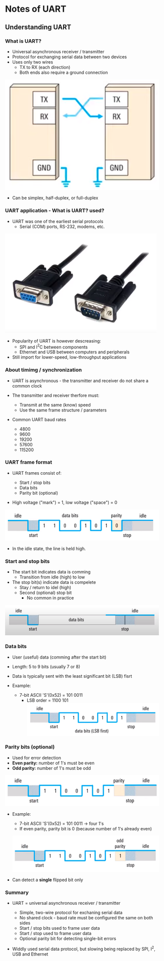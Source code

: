 # Notes of UART

## Understanding UART

### What is UART?

- Universal asynchronous receiver / transmitter
- Protocol for exchanging serial data between two devices
- Uses only two wires
  - TX to RX (each direction)
  - Both ends also require a ground connection

![uart_model](./images/uart_model.png)

- Can be simplex, half-duplex, or full-duplex

### UART application - What is UART? used?

- UART was one of the earliest serial protocols
  - Serial (COM) ports, RS-232, modems, etc.

![uart_ports](./images/uart_ports.png)

- Popularity of UART is however descreasing:
  - SPI and I$^2$C between components
  - Ethernet and USB between computers and peripherals
- Still import for lower-speed, low-throughput applications

### About timimg / synchronization

- UART is asynchronous - the transmitter and receiver do not share a common clock

- The transmitter and receiver therfore must:

  - Transmit at the same (know) speed
  - Use the same frame structure / parameters

- Common UART baud rates
  - 4800
  - 9600
  - 19200
  - 57600
  - 115200

### UART frame format

- UART frames consist of:

  - Start / stop bits
  - Data bits
  - Parity bit (optional)

- High voltage ("mark") = 1, low voltage ("space") = 0

![uart_frame_format_0](./images/uart_frame_format_0.png)

- In the idle state, the line is held high.

### Start and stop bits

- The start bit indicates data is comming
  - Transition from idle (high) to low
- The stop bit(s) indicate data is compelete
  - Stay / return to idel (high)
  - Second (optional) stop bit
    - No common in practice

![start_stop_bits](./images/start_stop_bits.png)

### Data bits

- User (useful) data (comming after the start bit)
- Length: 5 to 9 bits (usually 7 or 8)
- Data is typically sent with the least significant bit (LSB) fisrt

- Example:
  - 7-bit ASCII 'S'(0x52) = 101 0011
    - LSB order = 1100 101
      ![uart_data_bits](./images/uart_data_bits.png)

### Parity bits (optional)

- Used for error detection
- **Even parity:** number of 1's must be even
- **Odd parity:** number of 1's must be odd

![uart_non_parity](./images/uart_non_parity.png)

- Example:

  - 7-bit ASCII 'S'(0x52) = 101 0011 -> four 1's
  - If even parity, parity bit is 0 (because number of 1's already even)

  ![uart_even_parity](./images/uart_even_parity.png)

- Can detect a **single** flipped bit only

### Summary

- UART = universal asynchronous receiver / transmitter

  - Simple, two-wire protocol for exchaning serial data
  - No shared clock - baud rate must be configured the same on both sides
  - Start / stop bits used to frame user data
  - Start / stop used to frame user data
  - Optional parity bit for detecting single-bit errors

- Widdly used serial data protocol, but slowing being replaced by SPI, I$^2$, USB and Ethernet
